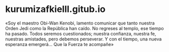 # kurumizafkielll.gitub.io
«Soy el maestro Obi-Wan Kenobi, lamento comunicar que tanto nuestra Orden Jedi como la República han caído. No regreses al templo, ese tiempo ha pasado. Todos seremos cuestionados; nuestra confianza, nuestra fe, nuestras amistades, pero debemos perseverar. Y con el tiempo, una nueva esperanza emergerá... Que la Fuerza te acompañe»
